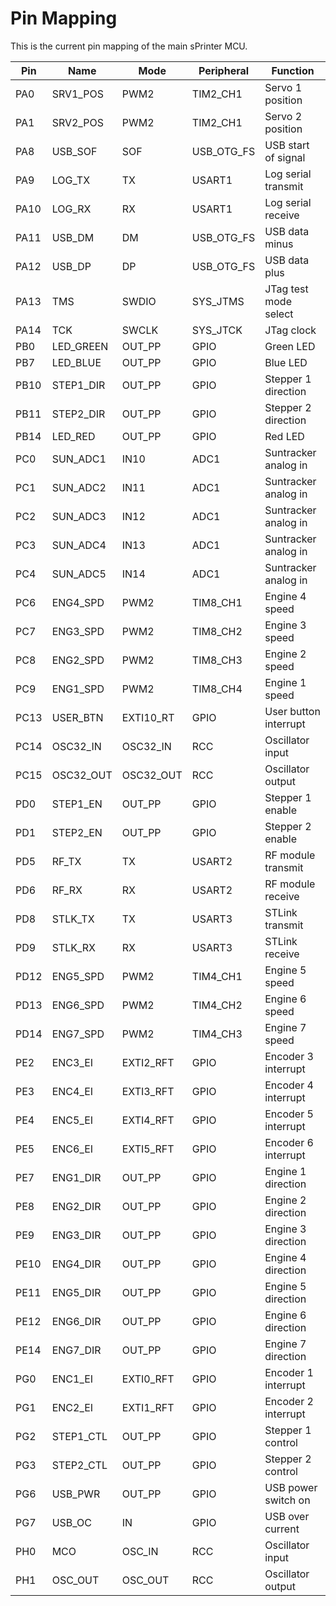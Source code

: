 # Pin Mapping

This is the current pin mapping of the main sPrinter MCU.

| Pin  | Name      | Mode      | Peripheral | Function              |
|------|-----------|-----------|------------|-----------------------|
| PA0  | SRV1_POS  | PWM2      | TIM2_CH1   | Servo 1 position      |
| PA1  | SRV2_POS  | PWM2      | TIM2_CH1   | Servo 2 position      |
| PA8  | USB_SOF   | SOF       | USB_OTG_FS | USB start of signal   |
| PA9  | LOG_TX    | TX        | USART1     | Log serial transmit   |
| PA10 | LOG_RX    | RX        | USART1     | Log serial receive    |
| PA11 | USB_DM    | DM        | USB_OTG_FS | USB data minus        |
| PA12 | USB_DP    | DP        | USB_OTG_FS | USB data plus         |
| PA13 | TMS       | SWDIO     | SYS_JTMS   | JTag test mode select |
| PA14 | TCK       | SWCLK     | SYS_JTCK   | JTag clock            |
| PB0  | LED_GREEN | OUT_PP    | GPIO       | Green LED             |
| PB7  | LED_BLUE  | OUT_PP    | GPIO       | Blue LED              |
| PB10 | STEP1_DIR | OUT_PP    | GPIO       | Stepper 1 direction   |
| PB11 | STEP2_DIR | OUT_PP    | GPIO       | Stepper 2 direction   |
| PB14 | LED_RED   | OUT_PP    | GPIO       | Red LED               |
| PC0  | SUN_ADC1  | IN10      | ADC1       | Suntracker analog in  |
| PC1  | SUN_ADC2  | IN11      | ADC1       | Suntracker analog in  |
| PC2  | SUN_ADC3  | IN12      | ADC1       | Suntracker analog in  |
| PC3  | SUN_ADC4  | IN13      | ADC1       | Suntracker analog in  |
| PC4  | SUN_ADC5  | IN14      | ADC1       | Suntracker analog in  |
| PC6  | ENG4_SPD  | PWM2      | TIM8_CH1   | Engine 4 speed        |
| PC7  | ENG3_SPD  | PWM2      | TIM8_CH2   | Engine 3 speed        |
| PC8  | ENG2_SPD  | PWM2      | TIM8_CH3   | Engine 2 speed        |
| PC9  | ENG1_SPD  | PWM2      | TIM8_CH4   | Engine 1 speed        |
| PC13 | USER_BTN  | EXTI10_RT | GPIO       | User button interrupt |
| PC14 | OSC32_IN  | OSC32_IN  | RCC        | Oscillator input      |
| PC15 | OSC32_OUT | OSC32_OUT | RCC        | Oscillator output     |
| PD0  | STEP1_EN  | OUT_PP    | GPIO       | Stepper 1 enable      |
| PD1  | STEP2_EN  | OUT_PP    | GPIO       | Stepper 2 enable      |
| PD5  | RF_TX     | TX        | USART2     | RF module transmit    |
| PD6  | RF_RX     | RX        | USART2     | RF module receive     |
| PD8  | STLK_TX   | TX        | USART3     | STLink transmit       |
| PD9  | STLK_RX   | RX        | USART3     | STLink receive        |
| PD12 | ENG5_SPD  | PWM2      | TIM4_CH1   | Engine 5 speed        |
| PD13 | ENG6_SPD  | PWM2      | TIM4_CH2   | Engine 6 speed        |
| PD14 | ENG7_SPD  | PWM2      | TIM4_CH3   | Engine 7 speed        |
| PE2  | ENC3_EI   | EXTI2_RFT | GPIO       | Encoder 3 interrupt   |
| PE3  | ENC4_EI   | EXTI3_RFT | GPIO       | Encoder 4 interrupt   |
| PE4  | ENC5_EI   | EXTI4_RFT | GPIO       | Encoder 5 interrupt   |
| PE5  | ENC6_EI   | EXTI5_RFT | GPIO       | Encoder 6 interrupt   |
| PE7  | ENG1_DIR  | OUT_PP    | GPIO       | Engine 1 direction    |
| PE8  | ENG2_DIR  | OUT_PP    | GPIO       | Engine 2 direction    |
| PE9  | ENG3_DIR  | OUT_PP    | GPIO       | Engine 3 direction    |
| PE10 | ENG4_DIR  | OUT_PP    | GPIO       | Engine 4 direction    |
| PE11 | ENG5_DIR  | OUT_PP    | GPIO       | Engine 5 direction    |
| PE12 | ENG6_DIR  | OUT_PP    | GPIO       | Engine 6 direction    |
| PE14 | ENG7_DIR  | OUT_PP    | GPIO       | Engine 7 direction    |
| PG0  | ENC1_EI   | EXTI0_RFT | GPIO       | Encoder 1 interrupt   |
| PG1  | ENC2_EI   | EXTI1_RFT | GPIO       | Encoder 2 interrupt   |
| PG2  | STEP1_CTL | OUT_PP    | GPIO       | Stepper 1 control     |
| PG3  | STEP2_CTL | OUT_PP    | GPIO       | Stepper 2 control     |
| PG6  | USB_PWR   | OUT_PP    | GPIO       | USB power switch on   |
| PG7  | USB_OC    | IN        | GPIO       | USB over current      |
| PH0  | MCO       | OSC_IN    | RCC        | Oscillator input      |
| PH1  | OSC_OUT   | OSC_OUT   | RCC        | Oscillator output     |

